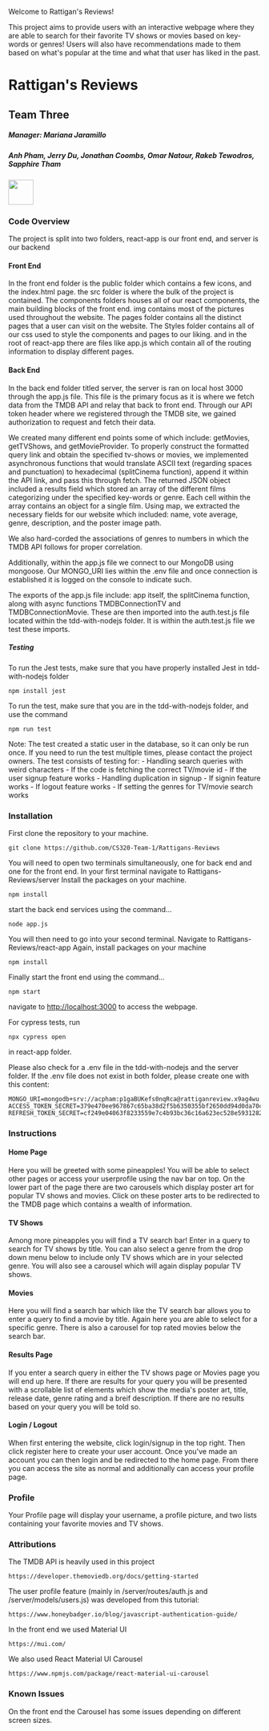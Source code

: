 Welcome to Rattigan's Reviews!

This project aims to provide users with an interactive webpage where they are able to search for their favorite TV shows or movies based on key-words or genres!
Users will also have recommendations made to them based on what's popular at the time and what that user has liked in the past.


# Rattigan's Reviews
## Team Three
##### Manager: Mariana Jaramillo
##### Anh Pham, Jerry Du, Jonathan Coombs, Omar Natour, Rakeb Tewodros, Sapphire Tham

<a href = "https://github.com/CS320-Team-1/Rattigans-Reviews" ><img src = "https://upload.wikimedia.org/wikipedia/commons/thumb/a/ae/Github-desktop-logo-symbol.svg/2048px-Github-desktop-logo-symbol.svg.png" width = "50" height = "50"><a/>

### Code Overview
The project is split into two folders, react-app is our front end, and server is our backend
#### Front End
In the front end folder is the public folder which contains a few icons, and the index.html page.
the src folder is where the bulk of the project is contained. The components folders houses all of our react components, the main building blocks of the front end.
img contains most of the pictures used throughout the website. The pages folder contains all the distinct pages that a user can visit on the website.
The Styles folder contains all of our css used to style the components and pages to our liking. and in the root of react-app there are files like app.js which contain all of the routing information to display different pages.

#### Back End
In the back end folder titled server, the server is ran on local host 3000 through the app.js file. This file is the primary focus as it is where we fetch data from the TMDB API and relay that back to front end. Through our API token header where we registered through the TMDB site, we gained authorization to request and fetch their data.

We created many different end points some of which include: getMovies, getTVShows, and getMovieProvider. To properly construct the formatted query link and obtain the specified tv-shows or movies, we implemented asynchronous functions that would translate ASCII text (regarding spaces and punctuation) to hexadecimal (splitCinema function), append it within the API link, and pass this through fetch. The returned JSON object included a results field which stored an array of the different films categorizing under the specified key-words or genre. Each cell within the array contains an object for a single film. Using map, we extracted the necessary fields for our website which included: name, vote average, genre, description, and the poster image path.

We also hard-corded the associations of genres to numbers in which the TMDB API follows for proper correlation.

Additionally, within the app.js file we connect to our MongoDB using mongoose. Our MONGO_URI lies within the .env file and once connection is established it is logged on the console to indicate such.

The exports of the app.js file include: app itself, the splitCinema function, along with async functions TMDBConnectionTV and TMDBConnectionMovie. These are then imported into the auth.test.js file located within the tdd-with-nodejs folder. It is within the auth.test.js file we test these imports.

##### Testing
To run the Jest tests, make sure that you have properly installed Jest in tdd-with-nodejs folder
```
npm install jest
```
To run the test, make sure that you are in the tdd-with-nodejs folder, and use the command
```
npm run test
```
Note: The test created a static user in the database, so it can only be run once. If you need to run the test multiple times, please contact the project owners.
The test consists of testing for:
    - Handling search queries with weird characters
    - If the code is fetching the correct TV/movie id
    - If the user signup feature works
    - Handling duplication in signup
    - If signin feature works
    - If logout feature works
    - If setting the genres for TV/movie search works

### Installation
First clone the repository to your machine.
```
git clone https://github.com/CS320-Team-1/Rattigans-Reviews
```
You will need to open two terminals simultaneously, one for back end and one for the front end.
In your first terminal navigate to Rattigans-Reviews/server
Install the packages on your machine.
```
npm install
```
start the back end services using the command...
```
node app.js
```
You will then need to go into your second terminal.
Navigate to Rattigans-Reviews/react-app
Again, install packages on your machine
```
npm install
```
Finally start the front end using the command...
```
npm start
```
navigate to <http://localhost:3000> to access the webpage.

For cypress tests, run

```
npx cypress open 
```
in react-app folder.

Please also check for a .env file in the tdd-with-nodejs and the server folder. If the .env file does not exist in both folder, please create one with this content:
```
MONGO_URI=mongodb+srv://acpham:p1gaBUKefs0nqRca@rattiganreview.x9ag4wu.mongodb.net/
ACCESS_TOKEN_SECRET=379e470ee967867c65ba38d2f5b6350355bf2650dd94d0da70c0732e9cce1238
REFRESH_TOKEN_SECRET=cf249e04063f8233559e7c4b93bc36c16a623ec528e593128213389916c2c745
```

### Instructions

#### Home Page
Here you will be greeted with some pineapples! You will be able to select other pages or access your userprofile using the nav bar on top. On the lower part of the page there are two carousels which display poster art for popular TV shows and movies. Click on these poster arts to be redirected to the TMDB page which contains a wealth of information.
#### TV Shows
Among more pineapples you will find a TV search bar! Enter in a query to search for TV shows by title. You can also select a genre from the drop down menu below to include only TV shows which are in your selected genre. You will also see a carousel which will again display popular TV shows.
#### Movies
Here you will find a search bar which like the TV search bar allows you to enter a query to find a movie by title. Again here you are able to select for a specific genre. There is also a carousel for top rated movies below the search bar. 
#### Results Page
If you enter a search query in either the TV shows page or Movies page you will end up here. If there are results for your query you will be presented with a scrollable list of elements which show the media's poster art, title, release date, genre rating and a breif description. If there are no results based on your query you will be told so.

#### Login / Logout
When first entering the website, click login/signup in the top right. Then click register here to create your user account. Once you've made an account you can then login and be redirected to the home page. From there you can access the site as normal and additionally can access your profile page. 

### Profile
Your Profile page will display your username, a profile picture, and two lists containing your favorite movies and TV shows.

### Attributions

The TMDB API is heavily used in this project
```
https://developer.themoviedb.org/docs/getting-started
```

The user profile feature (mainly in /server/routes/auth.js and /server/models/users.js) was developed from this tutorial:
```
https://www.honeybadger.io/blog/javascript-authentication-guide/ 
```

In the front end we used Material UI
```
https://mui.com/
```
We also used React Material UI Carousel
```
https://www.npmjs.com/package/react-material-ui-carousel
```

### Known Issues

On the front end the Carousel has some issues depending on different screen sizes.

